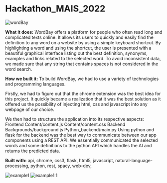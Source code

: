 # Hackathon_MAIS_2022
![wordBay](https://user-images.githubusercontent.com/97472150/193475409-91da0c5a-a6f6-4424-bfbc-6908d958bc79.jpg)

<b>What it does:</b>
WordBay offers a platform for people who often read long and complicated texts online. It allows its users to quickly and easily find the definition to any word on a website by using a simple keyboard shortcut. By highlighting a word and using the shortcut, the user is presented with a beautiful graphical interface listing out the best definition, synonyms, examples and links related to the selected word. To avoid inconsistent data, we made sure that any string that contains spaces is not considered in the word search.

<b>How we built it:</b>
To build WordBay, we had to use a variety of technologies and programming languages.

Firstly, we had to figure out that the chrome extension was the best idea for this project. It quickly became a realization that it was the best solution as it offered us the possibility of injecting html, css and javascript into any webpage of our choice.

We then had to structure the application into its respective aspects:
Frontend
  Content/content.js
  Content/content.css
Backend
  Backgrounds/background.js
  Python_backend/main.py
Using python and flask for the backend was the best way to communicate between our app components using a REST API. We essentially communicated the selected words and some definitions to the python API which handles the AI and returns the predicted data.

<b>Built with:</b>
api,
chrome,
css3,
flask,
html5,
javascript,
natural-language-processing,
python,
rest,
spacy,
web-dev,

![example1](https://user-images.githubusercontent.com/97472150/193475662-8dbd948b-ac2e-49d5-b1e5-ae4e47f582c9.jpg)
![example1 1](https://user-images.githubusercontent.com/97472150/193475668-f5c478f1-23a3-49bd-bdd1-fff45b295237.jpg)

